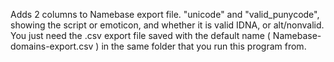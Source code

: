  Adds 2 columns to Namebase export file. "unicode" and "valid_punycode", showing the script or emoticon, and whether it is valid IDNA, or alt/nonvalid. You just need the .csv export file saved with the default name ( Namebase-domains-export.csv ) in the same folder that you run this program from.
